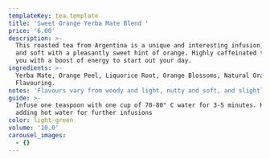 ```yaml
---
templateKey: tea.template
title: 'Sweet Orange Yerba Mate Blend '
price: '6.00'
description: >-
  This roasted tea from Argentina is a unique and interesting infusion, light
  and soft with a pleasantly sweet hint of orange. Highly caffeinated to leave
  you with a boost of energy to start out your day.
ingredients: >-
  Yerba Mate, Orange Peel, Liquorice Root, Orange Blossoms, Natural Orange
  Flavouring.
notes: 'Flavours vary from woody and light, nutty and soft, and slightly fruity.'
guide: >-
  Infuse one teaspoon with one cup of 70-80° C water for 3-5 minutes. Keep
  adding hot water for further infusions
color: light-green
volume: '10.0'
carousel_images:
  - {}
---
```


